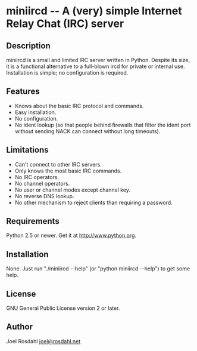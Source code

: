 miniircd -- A (very) simple Internet Relay Chat (IRC) server
============================================================

Description
-----------

miniircd is a small and limited IRC server written in Python. Despite its size,
it is a functional alternative to a full-blown ircd for private or internal
use. Installation is simple; no configuration is required.

Features
--------

* Knows about the basic IRC protocol and commands.
* Easy installation.
* No configuration.
* No ident lookup (so that people behind firewalls that filter the ident port
  without sending NACK can connect without long timeouts).

Limitations
-----------

* Can't connect to other IRC servers.
* Only knows the most basic IRC commands.
* No IRC operators.
* No channel operators.
* No user or channel modes except channel key.
* No reverse DNS lookup.
* No other mechanism to reject clients than requiring a password.

Requirements
------------

Python 2.5 or newer. Get it at http://www.python.org.

Installation
------------

None. Just run "./miniircd --help" (or "python miniircd --help") to get some
help.

License
-------

GNU General Public License version 2 or later.

Author
------

Joel Rosdahl <joel@rosdahl.net>
